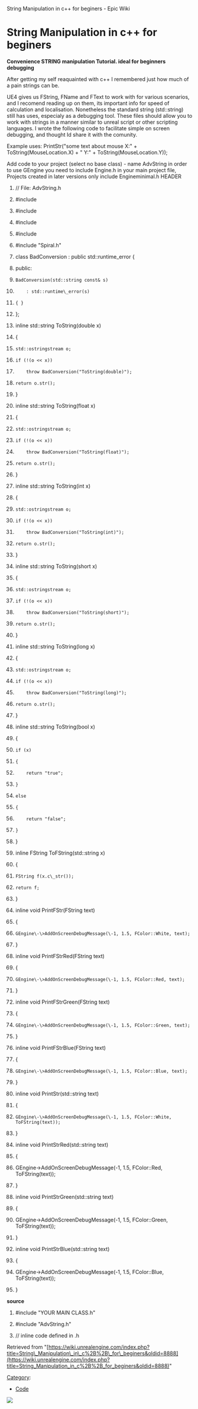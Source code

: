 String Manipulation in c++ for beginers - Epic Wiki                    

String Manipulation in c++ for beginers
=======================================

**Convenience STRING manipulation Tutorial. ideal for beginners debugging**

After getting my self reaquainted with c++ I remembered just how much of a pain strings can be.

UE4 gives us FString, FName and FText to work with for various scenarios, and I recomend reading up on them, its important info for speed of calculation and localisation. Nonetheless the standard string (std::string) still has uses, especialy as a debugging tool. These files should allow you to work with strings in a manner similar to unreal script or other scripting languages. I wrote the following code to facilitate simple on screen debugging, and thought Id share it with the comunity.

Example uses: PrintStr("some text about mouse X:" + ToString(MouseLocation.X) + " Y:" + ToString(MouseLocation.Y));

Add code to your project (select no base class) - name AdvString in order to use GEngine you need to include Engine.h in your main project file, Projects created in later versions only include Engineminimal.h HEADER

1.  // File: AdvString.h
    
2.  #include <iostream>
    
3.  #include <sstream>
    
4.  #include <string>
    
5.  #include <stdexcept>
    
6.  #include "Spiral.h"
    

8.  class BadConversion : public std::runtime\_error {
    
9.  public:
    
10.  	BadConversion(std::string const& s)
    
11.  		: std::runtime\_error(s)
    
12.  	{ }
    
13.  };
    

15.  inline std::string ToString(double x)
    
16.  {
    
17.  	std::ostringstream o;
    
18.  	if (!(o << x))
    
19.  		throw BadConversion("ToString(double)");
    
20.  	return o.str();
    
21.  }
    

23.  inline std::string ToString(float x)
    
24.  {
    
25.  	std::ostringstream o;
    
26.  	if (!(o << x))
    
27.  		throw BadConversion("ToString(float)");
    
28.  	return o.str();
    
29.  }
    

31.  inline std::string ToString(int x)
    
32.  {
    
33.  	std::ostringstream o;
    
34.  	if (!(o << x))
    
35.  		throw BadConversion("ToString(int)");
    
36.  	return o.str();
    
37.  }
    

39.  inline std::string ToString(short x)
    
40.  {
    
41.  	std::ostringstream o;
    
42.  	if (!(o << x))
    
43.  		throw BadConversion("ToString(short)");
    
44.  	return o.str();
    
45.  }
    

47.  inline std::string ToString(long x)
    
48.  {
    
49.  	std::ostringstream o;
    
50.  	if (!(o << x))
    
51.  		throw BadConversion("ToString(long)");
    
52.  	return o.str();
    
53.  }
    

55.  inline std::string ToString(bool x)
    
56.  {
    
57.  	if (x)
    
58.  	{
    
59.  		return "true";
    
60.  	}
    
61.  	else
    
62.  	{
    
63.  		return "false";
    
64.  	}
    
65.  }
    

67.  inline FString ToFString(std::string x)
    
68.  {
    
69.  	FString f(x.c\_str());
    
70.  	return f;
    
71.  }
    

73.  inline void PrintFStr(FString text)
    
74.  {
    
75.  	GEngine\-\>AddOnScreenDebugMessage(\-1, 1.5, FColor::White, text);
    
76.  }
    

78.  inline void PrintFStrRed(FString text)
    
79.  {
    
80.  	GEngine\-\>AddOnScreenDebugMessage(\-1, 1.5, FColor::Red, text);
    
81.  }
    

83.  inline void PrintFStrGreen(FString text)
    
84.  {
    
85.  	GEngine\-\>AddOnScreenDebugMessage(\-1, 1.5, FColor::Green, text);
    
86.  }
    

88.  inline void PrintFStrBlue(FString text)
    
89.  {
    
90.  	GEngine\-\>AddOnScreenDebugMessage(\-1, 1.5, FColor::Blue, text);
    
91.  }
    

93.  inline void PrintStr(std::string text)
    
94.  {
    
95.  	GEngine\-\>AddOnScreenDebugMessage(\-1, 1.5, FColor::White, ToFString(text));
    
96.  }
    

98.  inline void PrintStrRed(std::string text)
    
99.  {
    
100.  	GEngine\-\>AddOnScreenDebugMessage(\-1, 1.5, FColor::Red, ToFString(text));
    
101.  }
    

103.  inline void PrintStrGreen(std::string text)
    
104.  {
    
105.  	GEngine\-\>AddOnScreenDebugMessage(\-1, 1.5, FColor::Green, ToFString(text));
    
106.  }
    

108.  inline void PrintStrBlue(std::string text)
    
109.  {
    
110.  	GEngine\-\>AddOnScreenDebugMessage(\-1, 1.5, FColor::Blue, ToFString(text));
    
111.  }
    

**source**

1.  #include "YOUR MAIN CLASS.h"
    
2.  #include "AdvString.h"
    

4.  // inline code defined in .h
    

Retrieved from "[https://wiki.unrealengine.com/index.php?title=String\_Manipulation\_in\_c%2B%2B\_for\_beginers&oldid=8888](https://wiki.unrealengine.com/index.php?title=String_Manipulation_in_c%2B%2B_for_beginers&oldid=8888)"

[Category](/Special:Categories "Special:Categories"):

*   [Code](/Category:Code "Category:Code")

  ![](https://tracking.unrealengine.com/track.png)